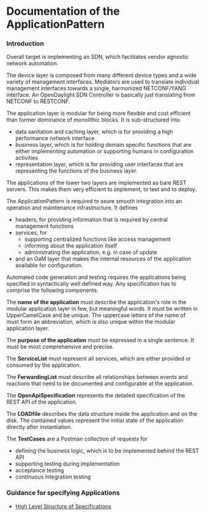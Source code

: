 # Documentation of the ApplicationPattern

### Introduction

Overall target is implementing an SDN, which facilitates vendor agnostic network automation.

The device layer is composed from many different device types and a wide variety of management interfaces.
Mediators are used to translate individual management interfaces towards a single, harmonized NETCONF/YANG interface.
An OpenDaylight SDN Controller is basically just translating from NETCONF to RESTCONF.

The application layer is modular for being more flexible and cost efficient than former dominance of monolithic blocks.
It is sub-structured into

* data sanitation and caching layer, which is for providing a high performance network interface
* business layer, which is for holding domain specific functions that are either implementing automation or supporting humans in configuration activities
* representation layer, which is for providing user interfaces that are representing the functions of the business layer.

The applications of the lower two layers are implemented as bare REST servers. This makes them very efficient to implement, to test and to deploy.

The ApplicationPattern is required to asure smooth integration into an operation and maintenance infrastructure.
It defines

* headers, for providing information that is required by central management functions
* services, for
  * supporting centralized functions like access management
  * informing about the application itself
  * administrating the application, e.g. in case of update
* and an OaM layer that makes the internal resources of the application available for configuration.

Automated code generation and testing requires the applications being specified in syntactically well defined way. Any specification has to comprise the following components.

The **name of the application** must describe the application's role in the modular application layer in few, but meaningful words. It must be written in UpperCamelCase and be unique. The uppercase letters of the name of must form an abbreviation, which is also unique within the modular application layer.

The **purpose of the application** must be expressed in a single sentence. It must be most comprehensive and precise.

The **ServiceList** must represent all services, which are either provided or consumed by the application.

The **ForwardingList** must describe all relationships between events and reactions that need to be documented and configurable at the application.

The **OpenApiSpecification** represents the detailed specification of the REST API of the application.

The **LOADfile** describes the data structure inside the application and on the disk. The contained values represent the initial state of the application directly after instantiation.

The **TestCases** are a Postman collection of requests for 
* defining the business logic, which is to be implemented behind the REST API
* supporting testing during implementation
* acceptance testing
* continuous integration testing


### Guidance for specifying Applications

* [High Level Structure of Specifications](./HighLevelStructureOfSpecifications.md)
